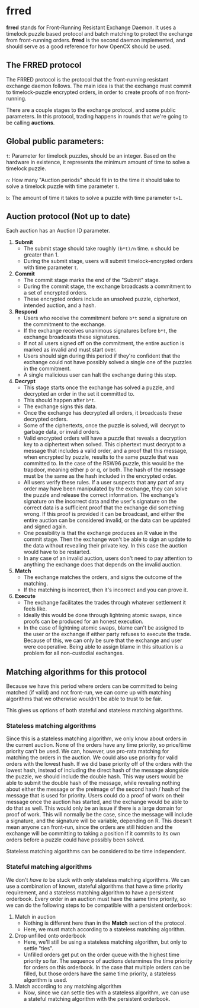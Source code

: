 # frred

**frred** stands for Front-Running Resistant Exchange Daemon.
It uses a timelock puzzle based protocol and batch matching to protect the exchange from front-running orders.
**frred** is the second daemon implemented, and should serve as a good reference for how OpenCX should be used.

## The FRRED protocol

The FRRED protocol is the protocol that the front-running resistant exchange daemon follows.
The main idea is that the exchange must commit to timelock-puzzle encrypted orders, in order to create proofs of non front-running.

There are a couple stages to the exchange protocol, and some public parameters.
In this protocol, trading happens in rounds that we're going to be calling **auctions**.

## Global public parameters:

`t`: Parameter for timelock puzzles, should be an integer.
Based on the hardware in existence, it represents the minimum amount of time to solve a timelock puzzle.

`n`: How many "Auction periods" should fit in to the time it should take to solve a timelock puzzle with time parameter `t`.

`b`: The amount of time it takes to solve a puzzle with time parameter `t=1`.

## Auction protocol (Not up to date)
Each auction has an Auction ID parameter.

  1. **Submit**
      * The submit stage should take roughly `(b*t)/n` time. `n` should be greater than 1.
      * During the submit stage, users will submit timelock-encrypted orders with time parameter `t`.
  2. **Commit**
      * The commit stage marks the end of the "Submit" stage.
      * During the commit stage, the exchange broadcasts a commitment to a set of encrypted orders.
      * These encrypted orders include an unsolved puzzle, ciphertext, intended auction, and a hash.
  3. **Respond**
      * Users who receive the commitment before `b*t` send a signature on the commitment to the exchange.
      * If the exchange receives unanimous signatures before `b*t`, the exchange broadcasts these signatures.
      * If not all users signed off on the commitment, the entire auction is marked as invalid and must start over.
      * Users should sign during this period if they're confident that the exchange could not have possibly solved a single one of the puzzles in the commitment.
      * A single malicious user can halt the exchange during this step.
  4. **Decrypt**
      * This stage starts once the exchange has solved a puzzle, and decrypted an order in the set it committed to.
      * This should happen after `b*t`.
      * The exchange signs this data.
      * Once the exchange has decrypted all orders, it broadcasts these decrypted orders.
      * Some of the ciphertexts, once the puzzle is solved, will decrypt to garbage data, or invalid orders.
      * Valid encrypted orders will have a puzzle that reveals a decryption key to a ciphertext when solved.
      This ciphertext must decrypt to a message that includes a valid order, and a proof that this message, when encrypted by puzzle, results to the same puzzle that was committed to.
      In the case of the RSW96 puzzle, this would be the trapdoor, meaning either p or q, or both.
      The hash of the message must be the same as the hash included in the encrypted order.
      * All users verify these rules.
      If a user suspects that any part of any order may have been manipulated by the exchange, they can solve the puzzle and release the correct information.
      The exchange's signature on the incorrect data and the user's signature on the correct data is a sufficient proof that the exchange did something wrong.
      If this proof is provided it can be broadcast, and either the entire auction can be considered invalid, or the data can be updated and signed again.
      * One possibility is that the exchange produces an R value in the commit stage.
      Then the exchange won't be able to sign an update to the data without revealing their private key.
      In this case the auction would have to be restarted.
      * In any case of an invalid auction, users don't need to pay attention to anything the exchange does that depends on the invalid auction.
  5. **Match**
      * The exchange matches the orders, and signs the outcome of the matching.
      * If the matching is incorrect, then it's incorrect and you can prove it.
  6. **Execute**
      * The exchange facilitates the trades through whatever settlement it feels like.
      * Ideally this would be done through lightning atomic swaps, since proofs can be produced for an honest execution.
      * In the case of lightning atomic swaps, blame can't be assigned to the user or the exchange if either party refuses to execute the trade.
      Because of this, we can only be sure that the exchange and user were cooperative.
      Being able to assign blame in this situation is a problem for all non-custodial exchanges.

## Matching algorithms for this protocol

Because we have this period where orders can be committed to being matched (if valid) and not front-run, we can come up with matching algorithms that we otherwise wouldn't be able to trust to be fair.

This gives us options of both stateful and stateless matching algorithms.

### Stateless matching algorithms

Since this is a stateless matching algorithm, we only know about orders in the current auction.
None of the orders have any time priority, so price/time priority can't be used.
We can, however, use pro-rata matching for matching the orders in the auction.
We could also use priority for valid orders with the lowest hash.
If we did base priority off of the orders with the lowest hash, instead of including the direct hash of the message alongside the puzzle, we should include the double hash.
This way users would be able to submit the double hash of the message, while revealing nothing about either the message or the preimage of the second hash / hash of the message that is used for priority.
Users could do a proof of work on their message once the auction has started, and the exchange would be able to do that as well.
This would only be an issue if there is a large domain for proof of work.
This will normally be the case, since the message will include a signature, and the signature will be variable, depending on R.
This doesn't mean anyone can front-run, since the orders are still hidden and the exchange will be committing to taking a position if it commits to its own orders before a puzzle could have possibly been solved.

Stateless matching algorithms can be considered to be time independent.

### Stateful matching algorithms

We don't *have to* be stuck with only stateless matching algorithms.
We can use a combination of known, stateful algorithms that have a time priority requirement, and a stateless matching algorithm to have a persistent orderbook.
Every order in an auction must have the same time priority, so we can do the following steps to be compatible with a persistent orderbook:

  1. Match in auction
      * Nothing is different here than in the **Match** section of the protocol.
      * Here, we must match according to a stateless matching algorithm.
  2. Drop unfilled onto orderbook
      * Here, we'll still be using a stateless matching algorithm, but only to settle "ties".
      * Unfilled orders get put on the order queue with the highest time priority so far.
      The sequence of auctions determines the time priority for orders on this orderbook.
      In the case that multiple orders can be filled, but those orders have the same time priority, a stateless algorithm is used.
  3. Match according to any matching algorithm
      * Now, since we can settle ties with a stateless algorithm, we can use a stateful matching algorithm with the persistent orderbook.
